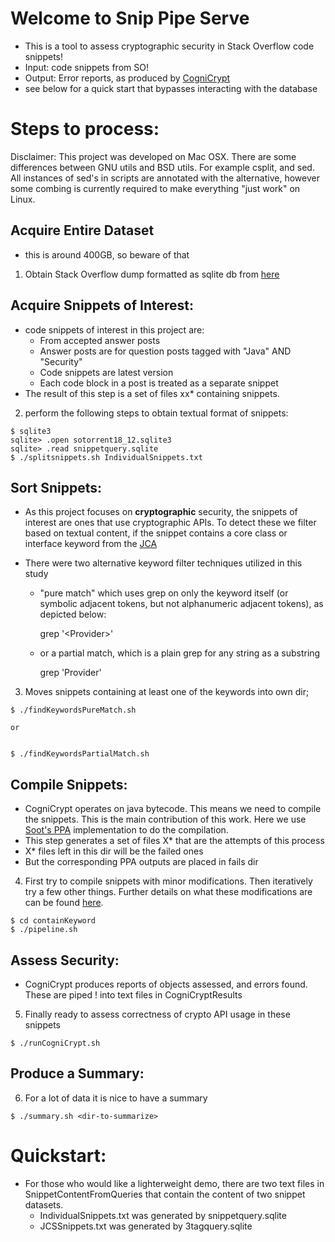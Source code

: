 # Welcome to Snip Pipe Serve
  * This is a tool to assess cryptographic security in Stack Overflow code snippets!
  * Input: code snippets from SO!
  * Output: Error reports, as produced by [CogniCrypt](https://github.com/CROSSINGTUD/CryptoAnalysis)
  * see below for a quick start that bypasses interacting with the database

# Steps to process:

Disclaimer: This project was developed on Mac OSX. There are some differences between GNU utils and BSD utils. For example csplit, and sed. All instances of sed's in scripts are annotated with the alternative, however some combing is currently required to make everything "just work" on Linux.

  ## Acquire Entire Dataset

  * this is around 400GB, so beware of that
  1) Obtain Stack Overflow dump formatted as sqlite db from [here](https://github.com/awwong1/sotorrent-sqlite3#data)

  ## Acquire Snippets of Interest:

  * code snippets of interest in this project are:
    * From accepted answer posts
    * Answer posts are for question posts tagged with "Java" AND "Security"
    * Code snippets are latest version
    * Each code block in a post is treated as a separate snippet
  * The result of this step is a set of files xx* containing snippets. 

    
  2) perform the following steps to obtain textual format of snippets:



    $ sqlite3
    sqlite> .open sotorrent18_12.sqlite3
    sqlite> .read snippetquery.sqlite
    $ ./splitsnippets.sh IndividualSnippets.txt

  ## Sort Snippets:

  * As this project focuses on **cryptographic** security, the snippets of interest are ones that use cryptographic APIs. To detect these we filter based on textual content, if the snippet contains a core class or interface keyword from the [JCA](https://docs.oracle.com/javase/9/security/java-cryptography-architecture-jca-reference-guide.htm#JSSEC-GUID-2BCFDD85-D533-4E6C-8CE9-29990DEB0190)

  * There were two alternative keyword filter techniques utilized in this study
    * "pure match" which uses grep on only the keyword itself (or symbolic adjacent tokens, but not alphanumeric adjacent tokens), as depicted below:


        grep '\<Provider\>' <file>


    * or a partial match, which is a plain grep for any string as a substring


      grep 'Provider' <file>

  3) Moves snippets containing at least one of the keywords into own dir;



    $ ./findKeywordsPureMatch.sh

    or


    $ ./findKeywordsPartialMatch.sh


  ## Compile Snippets:

  * CogniCrypt operates on java bytecode. This means we need to compile the snippets. This is the main contribution of this work. Here we use [Soot's PPA](http://www.sable.mcgill.ca/ppa/ppa_polyglot.html) implementation to do the compilation.
  * This step generates a set of files X* that are the attempts of this process
  * X* files left in this dir will be the failed ones
  * But the corresponding PPA outputs are placed in fails dir

  4) First try to compile snippets with minor modifications. Then iteratively try a few other things. Further details on what these modifications are can be found [here](https://github.com/knewbury01/SnipPipeServe/blob/master/tweakDoc.md).



    $ cd containKeyword
    $ ./pipeline.sh


  ## Assess Security:

  * CogniCrypt produces reports of objects assessed, and errors found. These are piped ! into text files in CogniCryptResults
  5) Finally ready to assess correctness of crypto API usage in these snippets



    $ ./runCogniCrypt.sh

  ## Produce a Summary:

  6) For a lot of data it is nice to have a summary



    $ ./summary.sh <dir-to-summarize>


# Quickstart:
  * For those who would like a lighterweight demo, there are two text files in SnippetContentFromQueries that contain the content of two snippet datasets.
    * IndividualSnippets.txt was generated by snippetquery.sqlite 
    * JCSSnippets.txt was generated by 3tagquery.sqlite